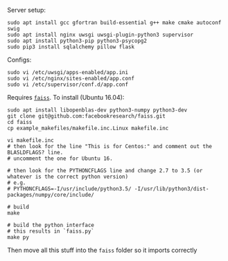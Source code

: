 Server setup:

    sudo apt install gcc gfortran build-essential g++ make cmake autoconf swig
    sudo apt install nginx uwsgi uwsgi-plugin-python3 supervisor
    sudo apt install python3-pip python3-psycopg2
    sudo pip3 install sqlalchemy pillow flask

Configs:

    sudo vi /etc/uwsgi/apps-enabled/app.ini
    sudo vi /etc/nginx/sites-enabled/app.conf
    sudo vi /etc/supervisor/conf.d/app.conf

Requires [`faiss`](https://github.com/facebookresearch/faiss/). To install (Ubuntu 16.04):

    sudo apt install libopenblas-dev python3-numpy python3-dev
    git clone git@github.com:facebookresearch/faiss.git
    cd faiss
    cp example_makefiles/makefile.inc.Linux makefile.inc

    vi makefile.inc
    # then look for the line "This is for Centos:" and comment out the BLASLDFLAGS? line.
    # uncomment the one for Ubuntu 16.

    # then look for the PYTHONCFLAGS line and change 2.7 to 3.5 (or whatever is the correct python version)
    # e.g.
    # PYTHONCFLAGS=-I/usr/include/python3.5/ -I/usr/lib/python3/dist-packages/numpy/core/include/

    # build
    make

    # build the python interface
    # this results in `faiss.py`
    make py

Then move all this stuff into the `faiss` folder so it imports correctly